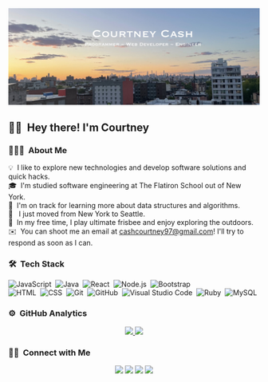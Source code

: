 <img src="header.jpg" alt="NYC">

 ## 👋🏻 &nbsp;Hey there! I'm Courtney

### 👨🏻‍💻 &nbsp;About Me

💡 &nbsp;I like to explore new technologies and develop software solutions and quick hacks.\
🎓 &nbsp;I'm studied software engineering at The Flatiron School out of New York.\
🌱 &nbsp;I'm on track for learning more about data structures and algorithms.\
🌆 &nbsp; I just moved from New York to Seattle.\
🥏 &nbsp;In my free time, I play ultimate frisbee and enjoy exploring the outdoors.\
✉️ &nbsp;You can shoot me an email at cashcourtney97@gmail.com! I'll try to respond as soon as I can.

### 🛠 &nbsp;Tech Stack

![JavaScript](https://img.shields.io/badge/-JavaScript-05122A?style=flat&logo=javascript)&nbsp;
![Java](https://img.shields.io/badge/-Java-05122A?style=flat&logo=Java&logoColor=FFA518)&nbsp;
![React](https://img.shields.io/badge/-React-05122A?style=flat&logo=react)&nbsp;
![Node.js](https://img.shields.io/badge/-Node.js-05122A?style=flat&logo=node.js)&nbsp;
![Bootstrap](https://img.shields.io/badge/-Bootstrap-05122A?style=flat&logo=bootstrap&logoColor=563D7C)\
![HTML](https://img.shields.io/badge/-HTML-05122A?style=flat&logo=HTML5)&nbsp;
![CSS](https://img.shields.io/badge/-CSS-05122A?style=flat&logo=CSS3&logoColor=1572B6)&nbsp;
![Git](https://img.shields.io/badge/-Git-05122A?style=flat&logo=git)&nbsp;
![GitHub](https://img.shields.io/badge/-GitHub-05122A?style=flat&logo=github)&nbsp;
![Visual Studio Code](https://img.shields.io/badge/-Visual%20Studio%20Code-05122A?style=flat&logo=visual-studio-code&logoColor=007ACC)&nbsp;
![Ruby](https://img.shields.io/badge/Ruby-CC342D?style=for-the-badge&logo=ruby&logoColor=white)&nbsp;
![MySQL](https://img.shields.io/badge/MySQL-00000F?style=for-the-badge&logo=mysql&logoColor=white)&nbsp;

### ⚙️ &nbsp;GitHub Analytics

<p align="center">
<a href="https://github.com/ccash12">
  <img height="180em" src="https://github-readme-stats-eight-theta.vercel.app/api?username=ccash12&show_icons=true&theme=buefy&include_all_commits=true&count_private=true"/>
  <img height="180em" src="https://github-readme-stats-eight-theta.vercel.app/api/top-langs/?username=ccash12&layout=compact&langs_count=8&theme=buefy"/>
</a>
</p>


### 🤝🏻 &nbsp;Connect with Me

<p align="center">
<a href="https://www.linkedin.com/in/courtney-cash-616a8617b/"><img src="https://img.shields.io/badge/-Courtney%20Cash-0077B5?style=flat&logo=Linkedin&logoColor=white"/></a>
<a href="mailto:cashcourtney97@gmail.com"><img src="https://img.shields.io/badge/-cashcourtney97@gmail.com-D14836?style=flat&logo=Gmail&logoColor=white"/></a>
<a href="https://instagram.com/_courtneycash"><img src="https://img.shields.io/badge/-@_courtneycash-E4405F?style=flat&logo=Instagram&logoColor=white"/></a>
<a href="https://www.facebook.com/courtney.cash1"><img src="https://img.shields.io/badge/-@courtney.cash1-1877F2?style=flat&logo=Facebook&logoColor=white"/></a>

